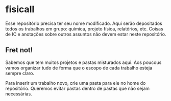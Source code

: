 # fisicaII
Esse repositório precisa ter seu nome modificado.
Aqui serão depositados todos os trabalhos em grupo: química, projeto física, relatórios, etc.
Coisas de IC e anotações sobre outros assuntos não devem estar neste repositório.


## Fret not!
Sabemos que tem muitos projetos e pastas misturados aqui. Aos poucous vamos organizar tudo de forma que o escopo de cada trabalho esteja sempre claro.

Para inserir um trabalho novo, crie uma pasta para ele no home do repositório. Queremos evitar pastas dentro de pastas que não sejam necessárias.
